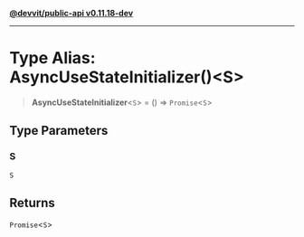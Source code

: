 [**@devvit/public-api v0.11.18-dev**](../README.md)

---

# Type Alias: AsyncUseStateInitializer()\<S\>

> **AsyncUseStateInitializer**\<`S`\> = () => `Promise`\<`S`\>

## Type Parameters

### S

`S`

## Returns

`Promise`\<`S`\>
